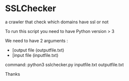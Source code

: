 # SSLChecker
a crawler that check which domains have ssl or not

To run this script you need to have Python version > 3



We need to have 2 arguments :

* [output file (outputfile.txt)
* [input file (inputfile.txt)




command:
python3 sslchecker.py inputfile.txt outputfile.txt

Thanks
